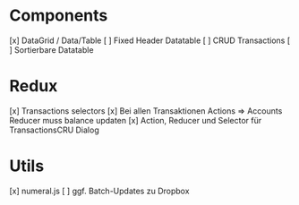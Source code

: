 # Components
[x] DataGrid / Data/Table
[ ] Fixed Header Datatable
[ ] CRUD Transactions
[ ] Sortierbare Datatable

# Redux
[x] Transactions selectors
[x] Bei allen Transaktionen Actions => Accounts Reducer muss balance updaten
[x] Action, Reducer und Selector für TransactionsCRU Dialog

# Utils
[x] numeral.js
[ ] ggf. Batch-Updates zu Dropbox
